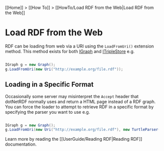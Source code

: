 [[Home]] > [[How To]] > [[HowTo/Load RDF from the Web|Load RDF from the Web]]

# Load RDF from the Web 

RDF can be loading from web via a URI using the `LoadFromUri()` extension method.  This method exists for both [IGraph](http://www.dotnetrdf.org/api/index.asp?Topic=VDS.RDF.IGraph) and [ITripleStore](http://www.dotnetrdf.org/api/index.asp?Topic=VDS.RDF.ITripleStore) e.g.

```csharp

IGraph g = new Graph();
g.LoadFromUri(new Uri("http://example.org/file.rdf"));
```

## Loading in a Specific Format 

Occasionally some server may misinterpret the `Accept` header that dotNetRDF normally uses and return a HTML page instead of a RDF graph.  You can force the loader to attempt to retrieve RDF in a specific format by specifying the parser you want to use e.g.

```csharp

IGraph g = new Graph();
g.LoadFromUri(new Uri("http://example.org/file.rdf"), new TurtleParser());
```

Learn more by reading the [[UserGuide/Reading RDF|Reading RDF]] documentation.